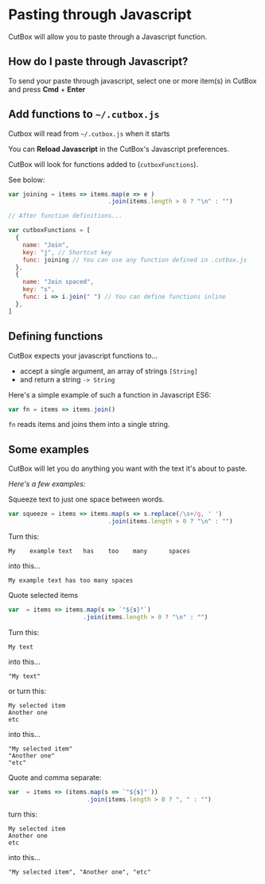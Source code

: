 # Pasting through Javascript

CutBox will allow you to paste through a Javascript function.

## How do I paste through Javascript?

To send your paste through javascript, select one or more item(s) in
CutBox and press **Cmd** + **Enter**

## Add functions to `~/.cutbox.js`

Cutbox will read from `~/.cutbox.js` when it starts

You can **Reload Javascript** in the CutBox's
Javascript preferences.

CutBox will look for functions added to (`cutboxFunctions`).

See bolow:

```javascript
var joining = items => items.map(e => e )
                            .join(items.length > 0 ? "\n" : "")

// After function definitions...

var cutboxFunctions = [
  {
    name: "Join",
    key: "j", // Shortcut key
    func: joining // You can use any function defined in .cutbox.js
  },
  {
    name: "Join spaced",
    key: "s",
    func: i => i.join(" ") // You can define functions inline
  },
]
```

## Defining functions

CutBox expects your javascript functions to...

- accept a single argument, an array of strings `[String]`
- and return a string `-> String`

Here's a simple example of such a function in Javascript ES6:

```javascript
var fn = items => items.join()
```

`fn` reads items and joins them into a single string.

## Some examples

CutBox will let you do anything you want with the text it's about to
paste.

*Here's a few examples:*

Squeeze text to just one space between words.

```js
var squeeze = items => items.map(s => s.replace(/\s+/g, ' ')
                            .join(items.length > 0 ? "\n" : "")
```

Turn this:

```
My    example text   has    too    many      spaces
```

into this...

```
My example text has too many spaces
```

Quote selected items

```js
var  = items => items.map(s => `"${s}"`)
                     .join(items.length > 0 ? "\n" : "")
```

Turn this:

```
My text
```

into this...

```
"My text"
```

or turn this:

```
My selected item
Another one
etc
```

into this...

```
"My selected item"
"Another one"
"etc"
```

Quote and comma separate:

```js
var  = items => (items.map(s => `"${s}"`))
                      .join(items.length > 0 ? ", " : "")
```

turn this:

```
My selected item
Another one
etc
```

into this...

```
"My selected item", "Another one", "etc"
```
